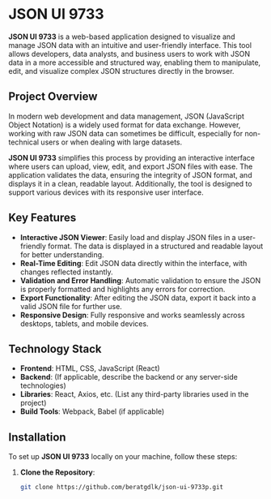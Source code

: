 # JSON UI 9733

**JSON UI 9733** is a web-based application designed to visualize and manage JSON data with an intuitive and user-friendly interface. This tool allows developers, data analysts, and business users to work with JSON data in a more accessible and structured way, enabling them to manipulate, edit, and visualize complex JSON structures directly in the browser.

## Project Overview

In modern web development and data management, JSON (JavaScript Object Notation) is a widely used format for data exchange. However, working with raw JSON data can sometimes be difficult, especially for non-technical users or when dealing with large datasets. 

**JSON UI 9733** simplifies this process by providing an interactive interface where users can upload, view, edit, and export JSON files with ease. The application validates the data, ensuring the integrity of JSON format, and displays it in a clean, readable layout. Additionally, the tool is designed to support various devices with its responsive user interface.

## Key Features

- **Interactive JSON Viewer**: Easily load and display JSON files in a user-friendly format. The data is displayed in a structured and readable layout for better understanding.
- **Real-Time Editing**: Edit JSON data directly within the interface, with changes reflected instantly.
- **Validation and Error Handling**: Automatic validation to ensure the JSON is properly formatted and highlights any errors for correction.
- **Export Functionality**: After editing the JSON data, export it back into a valid JSON file for further use.
- **Responsive Design**: Fully responsive and works seamlessly across desktops, tablets, and mobile devices.

## Technology Stack

- **Frontend**: HTML, CSS, JavaScript (React)
- **Backend**: (If applicable, describe the backend or any server-side technologies)
- **Libraries**: React, Axios, etc. (List any third-party libraries used in the project)
- **Build Tools**: Webpack, Babel (if applicable)

## Installation

To set up **JSON UI 9733** locally on your machine, follow these steps:

1. **Clone the Repository**:
   ```bash
   git clone https://github.com/beratgdlk/json-ui-9733p.git
